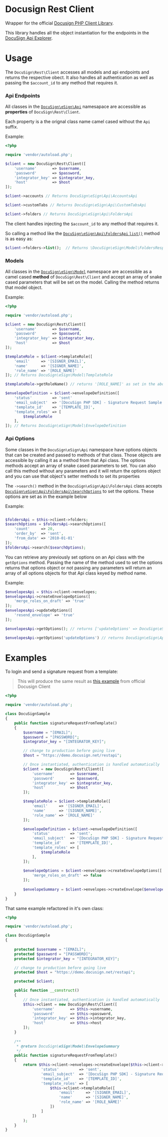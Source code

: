 # Docusign Rest Client
Wrapper for the official [Docusign PHP Client Library](https://github.com/docusign/docusign-php-client).

This library handles all the object instantiation for the endpoints in the [DocuSign Api Explorer](http://iodocs.docusign.com/).

# Usage

The `DocuSign\Rest\Client` accesses all models and api endpoints and returns the respective obect.  It also handles all authentication as well as passing the `$account_id` to any method that requires it.

### Api Endpoints

All classes in the [`DocuSign\eSign\Api`](https://github.com/docusign/docusign-php-client/tree/master/src/Api) namesapace are accessible as **properties** of `DocuSign\Rest\Client`.

Each property is a the orignal class name camel cased without the `Api` suffix.

Example:

```php
<?php

require 'vendor/autoload.php';

$client = new DocuSign\Rest\Client([
	'username'       => $username,
	'password'       => $password,
	'integrator_key' => $integrator_key,
	'host'           => $host
]);

$client->accounts // Returns DocuSign\eSign\Api\AccountsApi

$client->customTabs // Returns DocuSign\eSign\Api\CustomTabsApi

$client->folders // Returns DocuSign\eSign\Api\FoldersApi

```
The client handles injecting the `$account_id` to any method that requires it.

So calling a method like the [`DocuSign\eSign\Api\FoldersApi` `list()`](https://github.com/docusign/docusign-php-client/blob/master/src/Api/FoldersApi.php#L321) method is as easy as:

```php
$client->folders->list();  // Returns \DocuSign\eSign\Model\FoldersResponse
```

### Models

All classes in the [`DocuSign\eSign\Model`](https://github.com/docusign/docusign-php-client/tree/master/src/Model) namespace are accessible as a camel cased **method** of `DocuSign\Rest\Client` and accept an array of snake cased parameters that will be set on the model.  Calling the method returns that model object.

Example:

```php
<?php

require 'vendor/autoload.php';

$client = new DocuSign\Rest\Client([
	'username'       => $username,
	'password'       => $password,
	'integrator_key' => $integrator_key,
	'host'           => $host
]);

$templateRole = $client->templateRole([
	'email' 	=> '[SIGNER_EMAIL]',
	'name'  	=> '[SIGNER_NAME]',
	'role_name' => '[ROLE_NAME]'
]); // Returns DocuSign\eSign\Model\TemplateRole

$templateRole->getRoleName() // returns '[ROLE_NAME]' as set in the above method.

$envelopeDefinition = $client->envelopeDefinition([
	'status'         => 'sent'
	'email_subject'  => '[DocuSign PHP SDK] - Signature Request Sample',
	'template_id'    => '[TEMPLATE_ID]',
	'template_roles' => [
		$templateRole
	],
]); // Returns DocuSign\eSign\Model\EnvelopeDefinition

```
### Api Options

Some classes in the `DocuSign\eSign\Api` namespace have options objects that can be created and passed to methods of that class.  Those objects are accessible by calling it as a method from that Api class.  The options methods accept an array of snake cased parameters to set.  You can also call this method without any parameters and it will return the options object and you can use that object's setter methods to set its properties

The `->search()` method in the `DocuSign\eSign\Api\FoldersApi` class accepts [`DocuSign\eSign\Api\FoldersApi\SearchOptions`](https://github.com/docusign/docusign-php-client/blob/master/src/Api/FoldersApi.php#L37) to set the options.  These options are set as in the example below

Example:

```php

$foldersApi = $this->client->folders;
$searchOptions = $foldersApi->searchOptions([
	'count'     => 20,
	'order_by'  => 'sent',
	'from_date' => '2010-01-01'
]);
$foldersApi->search($searchOptions);

```
You can retrieve any previously set options on an Api class with the `getOptions` method.  Passing the name of the method used to set the options returns that options object or not passing any parameters will return an array of all options objects for that Api class keyed by method name.

Example:

```php
$envelopesApi = $this->client->envelopes;
$envelopesApi->createEnvelopeOptions([
	'merge_roles_on_draft' => 'true'
]);
$envelopesApi->updateOptions([
	'resend_envelope' => 'true'
]);

$envelopesApi->getOptions(); // returns ['updateOptions' => DocuSign\eSign\Api\EnvelopesApi\UpdateOptions, 'createEnvelopeOptions' => DocuSign\eSign\Api\EnvelopesApi\CreateEnvelopeOptions]

$envelopesApi->getOptions('updateOptions') // returns DocuSign\eSign\Api\EnvelopesApi\UpdateOptions

```

# Examples

To login and send a signature request from a template:

> This will produce the same result as [this example](https://github.com/Tucker-Eric/docusign-rest-client/blob/master/docusign-template-example.md) from official Docusign Client

```php
<?php

require 'vendor/autoload.php';

class DocuSignSample
{
	public function signatureRequestFromTemplate()
	{
		$username = "[EMAIL]";
        $password = "[PASSWORD]";
        $integrator_key = "[INTEGRATOR_KEY]";

		// change to production before going live
        $host = "https://demo.docusign.net/restapi";

		// Once instantiated, authentication is handled automatically
        $client = new DocuSign\Rest\Client([
			'username'       => $username,
			'password'       => $password,
			'integrator_key' => $integrator_key,
			'host'           => $host
        ]);

    	$templateRole = $client->templateRole([
			'email' 	=> '[SIGNER_EMAIL]',
			'name'  	=> '[SIGNER_NAME]',
			'role_name' => '[ROLE_NAME]'
    	]);

    	$envelopeDefinition = $client->envelopeDefinition([
    		'status'         => 'sent',
    		'email_subject'  => '[DocuSign PHP SDK] - Signature Request Sample',
    		'template_id'    => '[TEMPLATE_ID]',
    		'template_roles' => [
    			$templateRole
    		],
    	]);
		
    	$envelopeOptions = $client->envelopes->createEnvelopeOptions([			
			'merge_roles_on_draft' => false
    	]);
		
    	$envelopeSummary = $client->envelopes->createEnvelope($envelopeDefinition, $envelopeOptions);
	}
}
```

That same example refactored in it's own class:

```php
<?php

require 'vendor/autoload.php';

class DocuSignSample
{
	
	protected $username = "[EMAIL]";
    protected $password = "[PASSWORD]";
    protected $integrator_key = "[INTEGRATOR_KEY]";

	// change to production before going live
    protected $host = "https://demo.docusign.net/restapi";

	protected $client;

	public function __construct()
	{
		// Once instantiated, authentication is handled automatically
        $this->client = new DocuSign\Rest\Client([
			'username'       => $this->username,
			'password'       => $this->password,
			'integrator_key' => $this->integrator_key,
			'host'           => $this->host
        ]);
	}
	
	/**     
     * @return DocuSign\eSign\Model\EnvelopeSummary
     */
	public function signatureRequestFromTemplate()
	{
    	return $this->client->envelopes->createEnvelope($this->client->envelopeDefinition([
	    		'status'         => 'sent',
	    		'email_subject'  => '[DocuSign PHP SDK] - Signature Request Sample',
	    		'template_id'    => '[TEMPLATE_ID]',
	    		'template_roles' => [
	    			$this->client->templateRole([
						'email' 	=> '[SIGNER_EMAIL]',
						'name'  	=> '[SIGNER_NAME]',
						'role_name' => '[ROLE_NAME]'
			    	])
	    		]
	    	])
    	);
	}
}
```